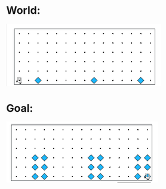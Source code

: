 # World:

<img src="/Images/hospital_keral_world.PNG" />

# Goal:

<img src="/Images/hospital_keral_goal.PNG" />
